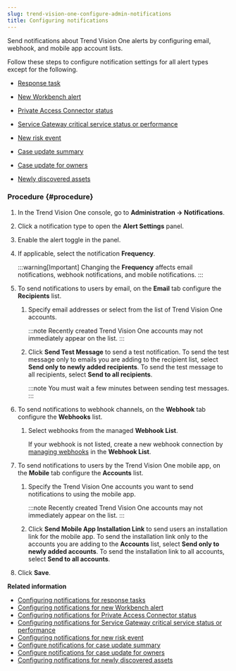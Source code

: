 ```yaml
---
slug: trend-vision-one-configure-admin-notifications
title: Configuring notifications
---
```


Send notifications about Trend Vision One alerts by configuring email, webhook, and mobile app account lists.

Follow these steps to configure notification settings for all alert types except for the following.

- [Response task](notifications-response-tasks.md)

- [New Workbench alert](notifications-workbench-alerts.md)

- [Private Access Connector status](notification-private-access.md)

- [Service Gateway critical service status or performance](notifications-sg.md)

- [New risk event](notifications-risk-event.md)

- [Case update summary](notification-case-update-summary.md)

- [Case update for owners](notifications-case-update-for-owner.md)

- [Newly discovered assets](notifications-new-assets.md)

### Procedure {#procedure}

1.  In the Trend Vision One console, go to **Administration → Notifications**.

2.  Click a notification type to open the **Alert Settings** panel.

3.  Enable the alert toggle in the panel.

4.  If applicable, select the notification **Frequency**.

    :::warning[Important]
    Changing the **Frequency** affects email notifications, webhook notifications, and mobile notifications.
    :::

5.  To send notifications to users by email, on the **Email** tab configure the **Recipients** list.

    1.  Specify email addresses or select from the list of Trend Vision One accounts.

        :::note
        Recently created Trend Vision One accounts may not immediately appear on the list.
        :::

    2.  Click **Send Test Message** to send a test notification. To send the test message only to emails you are adding to the recipient list, select **Send only to newly added recipients**. To send the test message to all recipients, select **Send to all recipients**.

        :::note
        You must wait a few minutes between sending test messages.
        :::

6.  To send notifications to webhook channels, on the **Webhook** tab configure the **Webhooks** list.

    1.  Select webhooks from the managed **Webhook List**.

        If your webhook is not listed, create a new webhook connection by [managing webhooks](managing-webhooks.md) in the **Webhook List**.

7.  To send notifications to users by the Trend Vision One mobile app, on the **Mobile** tab configure the **Accounts** list.

    1.  Specify the Trend Vision One accounts you want to send notifications to using the mobile app.

        :::note
        Recently created Trend Vision One accounts may not immediately appear on the list.
        :::

    2.  Click **Send Mobile App Installation Link** to send users an installation link for the mobile app. To send the installation link only to the accounts you are adding to the **Accounts** list, select **Send only to newly added accounts**. To send the installation link to all accounts, select **Send to all accounts**.

8.  Click **Save**.

**Related information**

- [Configuring notifications for response tasks](notifications-response-tasks.md "Send Trend Vision One notifications about Response task alerts by configuring email, webhook, and mobile app account lists.")
- [Configuring notifications for new Workbench alert](notifications-workbench-alerts.md "Send Trend Vision One notifications about new workbench alerts by configuring email, webhook, and mobile app account lists.")
- [Configuring notifications for Private Access Connector status](notification-private-access.md "Send Trend Vision One notifications about Private Access Connector status alerts by configuring email, webhook, and mobile app account lists.")
- [Configuring notifications for Service Gateway critical service status or performance](notifications-sg.md "Send Trend Vision One notifications about Service Gateway critical service status or performance alerts by configuring email, webhook, and mobile app account lists.")
- [Configuring notifications for new risk event](notifications-risk-event.md "Send Trend Vision One notifications about the New risk event alert by configuring email, webhook, and mobile app account lists.")
- [Configure notifications for case update summary](notification-case-update-summary.md "Send Trend Vision One email notifications about Case update summary alerts.")
- [Configure notifications for case update for owners](notifications-case-update-for-owner.md "Send Trend Vision One email notifications about Case update for owners alerts.")
- [Configuring notifications for newly discovered assets](notifications-new-assets.md "Send Trend Vision One notifications about Newly discovered assets alerts by configuring email, webhook, and mobile app account lists.")
